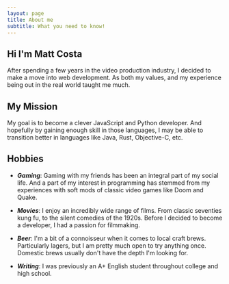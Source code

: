 ```yaml
---
layout: page
title: About me
subtitle: What you need to know!
---
```



## Hi I'm Matt Costa

After spending a few years in the video production industry, I decided to make a move into web development. As both my values, and my experience being out in the real world taught me much.

## My Mission

My goal is to become a clever JavaScript and Python developer. And hopefully by gaining enough skill in those languages, I may be able to transition better in languages like Java, Rust, Objective-C, etc.

## Hobbies

- ***Gaming***: Gaming with my friends has been an integral part of my social life. And a part of my interest in programming has stemmed from my experiences with soft mods of classic video games like Doom and Quake.

- ***Movies***: I enjoy an incredibly wide range of films. From classic seventies kung fu, to the silent comedies of the 1920s. Before I decided to become a developer, I had a passion for filmmaking.

- ***Beer***: I'm a bit of a connoisseur when it comes to local craft brews. Particularly lagers, but I am pretty much open to try anything once. Domestic brews usually don't have the depth I'm looking for.

- ***Writing***: I was previously an A+ English student throughout college and high school.
